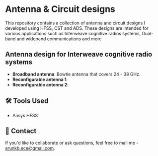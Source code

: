 # Antenna & Circuit designs

This repository contains a collection of antenna and circuit designs I developed using HFSS, CST and ADS. These designs are intended for various applications such as Interweave cognitive radios systems, Dual-band and wideband communications and more
## Antenna design for Interweave cognitive radio systems
- **Broadband antenna**: Bowtie antenna that covers 24 - 38 GHz.
- **Reconfigurable antenna 1**: 
- **Reconfigurable antenna 2**: 
## 🛠 Tools Used
- Ansys HFSS



## 📧 Contact
If you'd like to collaborate or ask questions, feel free to mail me - [arunkb.ece@gmail.com](mailto:arunkb.ece@gmail.com).
